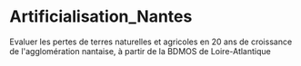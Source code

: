 # Artificialisation_Nantes
Evaluer les pertes de terres naturelles et agricoles en 20 ans de croissance de l'agglomération nantaise, à partir de la BDMOS de Loire-Atlantique
